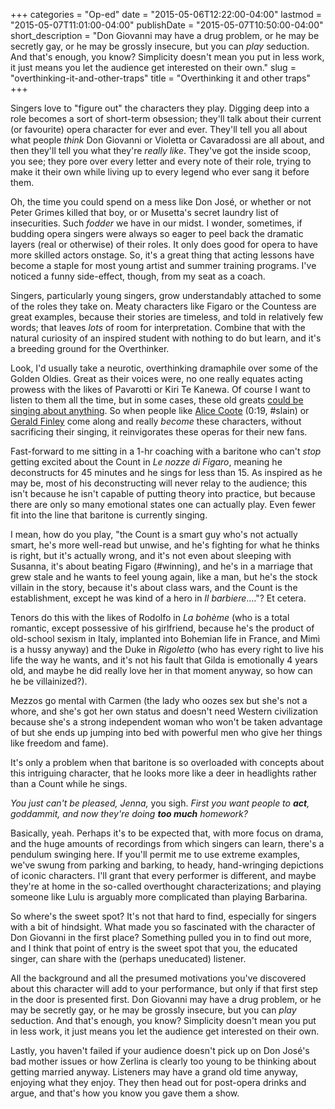 +++
categories = "Op-ed"
date = "2015-05-06T12:22:00-04:00"
lastmod = "2015-05-07T11:01:00-04:00"
publishDate = "2015-05-07T10:50:00-04:00"
short_description = "Don Giovanni may have a drug problem, or he may be secretly gay, or he may be grossly insecure, but you can *play* seduction. And that's enough, you know? Simplicity doesn't mean you put in less work, it just means you let the audience get interested on their own."
slug = "overthinking-it-and-other-traps"
title = "Overthinking it and other traps"
+++

Singers love to "figure out" the characters they play. Digging deep into a role becomes a sort of short-term obsession; they'll talk about their current (or favourite) opera character for ever and ever. They'll tell you all about what people *think* Don Giovanni or Violetta or Cavaradossi are all about, and then they'll tell you what they're *really like*. They've got the inside scoop, you see; they pore over every letter and every note of their role, trying to make it their own while living up to every legend who ever sang it before them.

Oh, the time you could spend on a mess like Don José, or whether or not Peter Grimes killed that boy, or or Musetta's secret laundry list of insecurities. Such *fodder* we have in our midst. I wonder, sometimes, if budding opera singers were always so eager to peel back the dramatic layers (real or otherwise) of their roles. It only does good for opera to have more skilled actors onstage. So, it's a great thing that acting lessons have become a staple for most young artist and summer training programs. I've noticed a funny side-effect, though, from my seat as a coach. 

Singers, particularly young singers, grow understandably attached to some of the roles they take on. Meaty characters like Figaro or the Countess are great examples, because their stories are timeless, and told in relatively few words; that leaves *lots* of room for interpretation. Combine that with the natural curiosity of an inspired student with nothing to do but learn, and it's a breeding ground for the Overthinker.

Look, I'd usually take a neurotic, overthinking dramaphile over some of the Golden Oldies. Great as their voices were, no one really equates acting prowess with the likes of Pavarotti or Kiri Te Kanewa. Of course I want to listen to them all the time, but in some cases, these old greats [could be singing about anything](https://youtu.be/1-13t581Fzc). So when people like [Alice Coote](https://youtu.be/-26AS6DhHbY) (0:19, #slain) or [Gerald Finley](https://youtu.be/7fJRoKlCroU) come along and really *become* these characters, without sacrificing their singing, it reinvigorates these operas for their new fans. 

Fast-forward to me sitting in a 1-hr coaching with a baritone who can't *stop* getting excited about the Count in *Le nozze di Figaro*, meaning he deconstructs for 45 minutes and he sings for less than 15. As inspired as he may be, most of his deconstructing will never relay to the audience; this isn't because he isn't capable of putting theory into practice, but because there are only so many emotional states one can actually play. Even fewer fit into the line that baritone is currently singing. 

I mean, how do you play, "the Count is a smart guy who's not actually smart, he's more well-read but unwise, and he's fighting for what he thinks is right, but it's actually wrong, and it's not even about sleeping with Susanna, it's about beating Figaro (#winning), and he's in a marriage that grew stale and he wants to feel young again, like a man, but he's the stock villain in the story, because it's about class wars, and the Count is the establishment, except he was kind of a hero in *Il barbiere*...."? Et cetera.

Tenors do this with the likes of Rodolfo in *La bohème* (who is a total romantic, except possessive of his girlfriend, because he's the product of old-school sexism in Italy, implanted into Bohemian life in France, and Mimì is a hussy anyway) and the Duke in *Rigoletto* (who has every right to live his life the way he wants, and it's not his fault that Gilda is emotionally 4 years old, and maybe he did really love her in that moment anyway, so how can he be villainized?). 

Mezzos go mental with Carmen (the lady who oozes sex but she's not a whore, and she's got her own status and doesn't need Western civilization because she's a strong independent woman who won't be taken advantage of but she ends up jumping into bed with powerful men who give her things like freedom and fame).

It's only a problem when that baritone is so overloaded with concepts about this intriguing character, that he looks more like a deer in headlights rather than a Count while he sings.

*You just can't be pleased, Jenna,* you sigh. *First you want people to **act**, goddammit, and now they're doing **too much** homework?*

Basically, yeah. Perhaps it's to be expected that, with more focus on drama, and the huge amounts of recordings from which singers can learn, there's a pendulum swinging here. If you'll permit me to use extreme examples, we've swung from parking and barking, to heady, hand-wringing depictions of iconic characters. I'll grant that every performer is different, and maybe they're at home in the so-called overthought characterizations; and playing someone like Lulu is arguably more complicated than playing Barbarina.

So where's the sweet spot? It's not that hard to find, especially for singers with a bit of hindsight. What made you so fascinated with the character of Don Giovanni in the first place? Something pulled you in to find out more, and I think that point of entry is the sweet spot that you, the educated singer, can share with the (perhaps uneducated) listener. 

All the background and all the presumed motivations you've discovered about this character will add to your performance, but only if that first step in the door is presented first. Don Giovanni may have a drug problem, or he may be secretly gay, or he may be grossly insecure, but you can *play* seduction. And that's enough, you know? Simplicity doesn't mean you put in less work, it just means you let the audience get interested on their own.

Lastly, you haven't failed if your audience doesn't pick up on Don José's bad mother issues or how Zerlina is clearly too young to be thinking about getting married anyway. Listeners may have a grand old time anyway, enjoying what they enjoy. They then head out for post-opera drinks and argue, and that's how you know you gave them a show.
